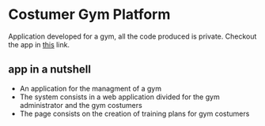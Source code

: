 # Costumer Gym Platform

Application developed for a gym, all the code produced is private. Checkout the app in [this](https://crffv-gym.com/) link.

## app in a nutshell
* An application for the managment of a gym
* The system consists in a web application divided for the gym administrator and the gym costumers
* The page consists on the creation of training plans for gym costumers

